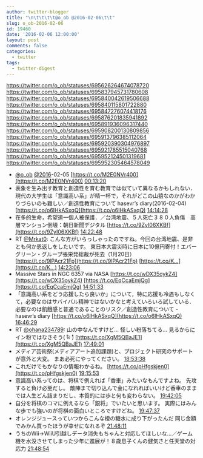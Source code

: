 ```yaml
---
author: twitter-blogger
title: "\n\t\t\t\t@o_ob @2016-02-06\t\t"
slug: o_ob-2016-02-06
id: 19460
date: '2016-02-06 12:00:00'
layout: post
comments: false
categories:
  - twitter
tags:
  - twitter-digest
---
```


https://twitter.com/o_ob/statuses/695626264674078720 https://twitter.com/o_ob/statuses/695837945731780608 https://twitter.com/o_ob/statuses/695840042619506688 https://twitter.com/o_ob/statuses/695840115801722880 https://twitter.com/o_ob/statuses/695847276074418176 https://twitter.com/o_ob/statuses/695876201835941892 https://twitter.com/o_ob/statuses/695891936096317440 https://twitter.com/o_ob/statuses/695908200130809856 https://twitter.com/o_ob/statuses/695913796385112064 https://twitter.com/o_ob/statuses/695920390304976897 https://twitter.com/o_ob/statuses/695921785515040768 https://twitter.com/o_ob/statuses/695952124501319681 https://twitter.com/o_ob/statuses/695952305464578049  

*   [@o_ob](https://twitter.com/o_ob) [@2016](https://twitter.com/2016)-02-05 [https://t.co/M2E0NVr400](https://t.co/M2E0NVr400) [00:13:20](https://twitter.com/o_ob/statuses/695626264674078720)
*   表象を生み出す教育と創造性を育む教育では似ていて異なるかもしれない．現代の大学生は「意識高い系」が精一杯で，それがどこの山猿なのかがわかりづらいのも難しい／創造性教育について hasevr’s diary(2016-02-04) [https://t.co/o6IHkASxqQ](https://t.co/o6IHkASxqQ) [14:14:28](https://twitter.com/o_ob/statuses/695837945731780608)
*   在多的生命，希望連一個人被保護．／台湾地震、５人死亡３８０人負傷　高層マンション倒壊：朝日新聞デジタル [https://t.co/9ZyI06XKBf](https://t.co/9ZyI06XKBf) [14:22:48](https://twitter.com/o_ob/statuses/695840042619506688)
*   RT [@Mrkat0](https://twitter.com/Mrkat0): こんな方がいらっしゃったのですね。今回の台湾地震、是非とも何か恩返しをしたいです。 東日本大震災時に日本に10億円寄付！エバーグリーン・グループ張栄発総裁が死去（1月20日） [https://t.co/9lPAcr21Fp](https://t.co/9lPAcr21Fp) [https://t.co/K…](https://t.co/K…) [14:23:06](https://twitter.com/o_ob/statuses/695840115801722880)
*   Massive Stars in NGC 6357 via NASA [https://t.co/wDX35oykZ4](https://t.co/wDX35oykZ4) [https://t.co/EqCcaEmjQg](https://t.co/EqCcaEmjQg) [14:51:33](https://twitter.com/o_ob/statuses/695847276074418176)
*   「意識高い系をどう応援したら良いか」について，特に応援も冷遇もしなくて，必要なのはサバイバル精神ではないかなと考えていろいろ試している．必要なのは飢餓感と普通であることのリスク／創造性教育について - hasevr’s diary [https://t.co/o6IHkASxqQ](https://t.co/o6IHkASxqQ) [16:46:29](https://twitter.com/o_ob/statuses/695876201835941892)
*   RT [@ohana234789](https://twitter.com/ohana234789): 山の中なんですけど… 怪しい粉落ちてる… 見るからに イン粉ではなさそう( ̊ଳ ̊) [https://t.co/XgM5QBaJE1](https://t.co/XgM5QBaJE1) [17:49:01](https://twitter.com/o_ob/statuses/695891936096317440)
*   メディア芸術祭(メディアアート追加課題)と、プロジェクト研究のサポートが意外と大変。 まあ必死にやってください。 [18:53:38](https://twitter.com/o_ob/statuses/695908200130809856)
*   これだけでもかなりの情報わかるね。 [https://t.co/pHfgskjen0](https://t.co/pHfgskjen0) [19:15:53](https://twitter.com/o_ob/statuses/695913796385112064)
*   意識高い系ってのは、将棋で例えれば「香車」みたいなもんですよね。 先攻すると負け必至だし。 敵陣まで切り込んで金になれればいいけど香車のままでは人生どん詰まりだし、本質的には歩と何も変わらない。 [19:42:05](https://twitter.com/o_ob/statuses/695920390304976897)
*   自分を将棋のコマに例えるなら「銀将」でいたいと思います。 実際にはみんな歩でも強いのが将棋の面白いところですけどね。 [19:47:37](https://twitter.com/o_ob/statuses/695921785515040768)
*   オレンジジュースっていつからこんな橙の糖水に成り下がったんだ 同じ金額でみかん買ったほうが幸せになれるぞ [21:48:11](https://twitter.com/o_ob/statuses/695952124501319681)
*   うちのWii→WiiU引越しデータ消失もちゃんと対応してほしいな…／ゲーム機を水没させてしまった少年に進展が！８歳息子くんの健気さと任天堂の対応力 [21:48:54](https://twitter.com/o_ob/statuses/695952305464578049)
